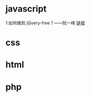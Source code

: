# javascript
  1.如何做到 jQuery-free？——阮一峰 [链接](http://www.ruanyifeng.com/blog/2013/05/jquery-free.html)
# css

# html

# php
